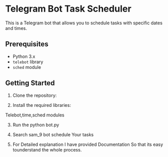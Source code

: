 
# Telegram Bot Task Scheduler

This is a Telegram bot that allows you to schedule tasks with specific dates and times.

## Prerequisites

- Python 3.x
- `telebot` library
- `sched` module

## Getting Started

1. Clone the repository:


2. Install the required libraries:

Telebot,time,sched modules




3. Run the python bot.py



4. Search sam_9 bot schedule Your tasks

 
5. For Detailed explanation I have provided Documentation So that its easy tounderstand the whole process.
